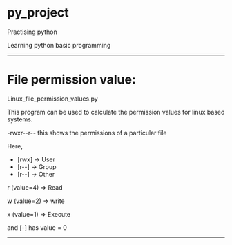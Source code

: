 # py_project
Practising python

Learning python basic programming
<hr>
<h1>File permission value:</h1>
Linux_file_permission_values.py
<p>This program can be used to calculate the permission values for linux based systems.</p>
<p>-rwxr--r-- this shows the permissions of a particular file</p>
<p>Here,</p>
<ul>
 <li>[rwx] -> User</li>
 <li>[r--] -> Group</li>
 <li>[r--] -> Other</li>
</ul>
<p>r (value=4) => Read</p>
<p>w (value=2) => write</p>
<p>x (value=1) => Execute</p>
<p>and [-] has value = 0</p>
<hr>
